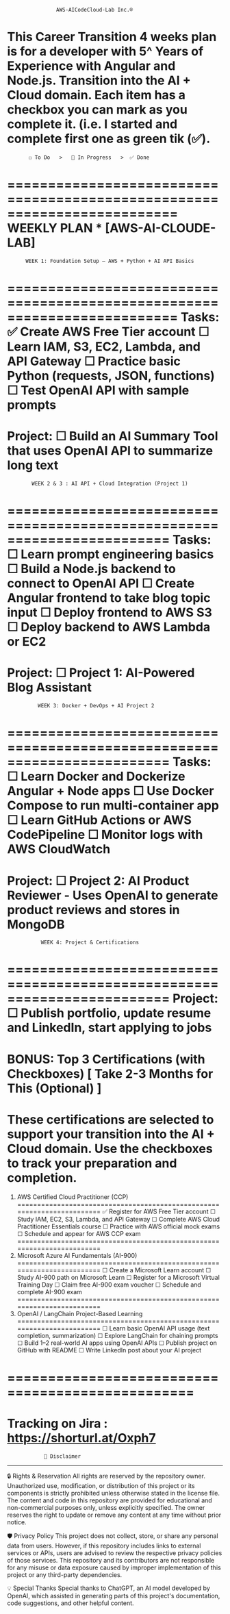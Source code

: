                     AWS-AICodeCloud-Lab Inc.®
This Career Transition 4 weeks plan is for a developer with 5^ Years of Experience with Angular and Node.js. 
Transition into the AI + Cloud domain. Each item has a checkbox you can mark as you complete it. (i.e. I started and complete first one as green tik (✅).
=========================================================================
           ☐ To Do   >   🔄 In Progress   >  ✅ Done
=========================================================================
                WEEKLY PLAN * [AWS-AI-CLOUDE-LAB]                           
=========================================================================
          WEEK 1: Foundation Setup – AWS + Python + AI API Basics  
=========================================================================
Tasks:
✅ Create AWS Free Tier account
☐ Learn IAM, S3, EC2, Lambda, and API Gateway
☐ Practice basic Python (requests, JSON, functions)
☐ Test OpenAI API with sample prompts
========================================================================
Project:
☐ Build an AI Summary Tool that uses OpenAI API to summarize long text
========================================================================
            WEEK 2 & 3 : AI API + Cloud Integration (Project 1)
========================================================================
Tasks:
☐ Learn prompt engineering basics
☐ Build a Node.js backend to connect to OpenAI API
☐ Create Angular frontend to take blog topic input
☐ Deploy frontend to AWS S3
☐ Deploy backend to AWS Lambda or EC2
========================================================================
Project:
☐ Project 1: AI-Powered Blog Assistant
========================================================================
              WEEK 3: Docker + DevOps + AI Project 2
========================================================================
Tasks:
☐ Learn Docker and Dockerize Angular + Node apps
☐ Use Docker Compose to run multi-container app
☐ Learn GitHub Actions or AWS CodePipeline
☐ Monitor logs with AWS CloudWatch
========================================================================
Project:
☐ Project 2: AI Product Reviewer - Uses OpenAI to generate product reviews and stores in MongoDB
========================================================================
               WEEK 4: Project & Certifications
========================================================================
Project:
☐ Publish portfolio, update resume and LinkedIn, start applying to jobs
========================================================================
# BONUS: Top 3 Certifications (with Checkboxes) [ Take 2-3 Months for This (Optional) ]
These certifications are selected to support your transition into the AI + Cloud domain. 
Use the checkboxes to track your preparation and completion.
========================================================================
   1. AWS Certified Cloud Practitioner (CCP)
========================================================================
✅ Register for AWS Free Tier account
☐ Study IAM, EC2, S3, Lambda, and API Gateway
☐ Complete AWS Cloud Practitioner Essentials course
☐ Practice with AWS official mock exams
☐ Schedule and appear for AWS CCP exam
========================================================================
   2. Microsoft Azure AI Fundamentals (AI-900)
========================================================================
☐ Create a Microsoft Learn account
☐ Study AI-900 path on Microsoft Learn
☐ Register for a Microsoft Virtual Training Day
☐ Claim free AI-900 exam voucher
☐ Schedule and complete AI-900 exam
========================================================================
   3. OpenAI / LangChain Project-Based Learning
========================================================================
☐ Learn basic OpenAI API usage (text completion, summarization)
☐ Explore LangChain for chaining prompts
☐ Build 1–2 real-world AI apps using OpenAI APIs
☐ Publish project on GitHub with README
☐ Write LinkedIn post about your AI project

=================================================
=================================================
Tracking on Jira : https://shorturl.at/Oxph7
=================================================
                📜 Disclaimer
*************************************************
🔒 Rights & Reservation
All rights are reserved by the repository owner. Unauthorized use, modification, or distribution of this project or its components is strictly prohibited unless otherwise stated in the license file. The content and code in this repository are provided for educational and non-commercial purposes only, unless explicitly specified. The owner reserves the right to update or remove any content at any time without prior notice.

🛡️ Privacy Policy
This project does not collect, store, or share any personal data from users. However, if this repository includes links to external services or APIs, users are advised to review the respective privacy policies of those services. This repository and its contributors are not responsible for any misuse or data exposure caused by improper implementation of this project or any third-party dependencies.

💡 Special Thanks
Special thanks to ChatGPT, an AI model developed by OpenAI, which assisted in generating parts of this project's documentation, code suggestions, and other helpful content.
